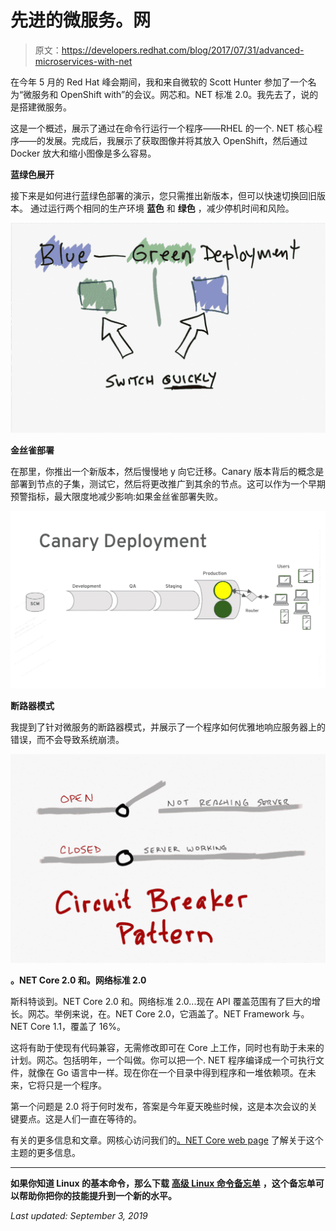 # 先进的微服务。网

> 原文：<https://developers.redhat.com/blog/2017/07/31/advanced-microservices-with-net>

在今年 5 月的 Red Hat 峰会期间，我和来自微软的 Scott Hunter 参加了一个名为“微服务和 OpenShift with”的会议。网芯和。NET 标准 2.0。我先去了，说的是搭建微服务。

这是一个概述，展示了通过在命令行运行一个程序——RHEL 的一个. NET 核心程序——的发展。完成后，我展示了获取图像并将其放入 OpenShift，然后通过 Docker 放大和缩小图像是多么容易。

**蓝绿色展开**

接下来是如何进行蓝绿色部署的演示，您只需推出新版本，但可以快速切换回旧版本。 通过运行两个相同的生产环境 **蓝色** 和 **绿色** ，减少停机时间和风险。

![](img/58482cf99dea2a4cb4f6da6065f50415.png)

**金丝雀部署**

在那里，你推出一个新版本，然后慢慢地 y 向它迁移。Canary 版本背后的概念是部署到节点的子集，测试它，然后将更改推广到其余的节点。这可以作为一个早期预警指标，最大限度地减少影响:如果金丝雀部署失败。

![](img/a882d7716849649f9f64c5c72b5924aa.png)

**断路器模式**

我提到了针对微服务的断路器模式，并展示了一个程序如何优雅地响应服务器上的错误，而不会导致系统崩溃。

![](img/6ad06c9dd1349a3e514602ea46fd5b8c.png)

**。NET Core 2.0 和。网络标准 2.0**

斯科特谈到。NET Core 2.0 和。网络标准 2.0...现在 API 覆盖范围有了巨大的增长。网芯。举例来说，在。NET Core 2.0，它涵盖了。NET Framework 与。NET Core 1.1，覆盖了 16%。

这将有助于使现有代码兼容，无需修改即可在 Core 上工作，同时也有助于未来的计划。网芯。包括明年，一个叫做。你可以把一个. NET 程序编译成一个可执行文件，就像在 Go 语言中一样。现在你在一个目录中得到程序和一堆依赖项。在未来，它将只是一个程序。

第一个问题是 2.0 将于何时发布，答案是今年夏天晚些时候，这是本次会议的关键要点。这是人们一直在等待的。

有关的更多信息和文章。网核心访问我们的[。NET Core web page](https://developers.redhat.com/topics/dotnet/) 了解关于这个主题的更多信息。

* * *

**如果你知道 Linux 的基本命令，那么下载** [**高级 Linux 命令备忘单**](https://developers.redhat.com/cheat-sheets/advanced-linux-commands/) **，这个备忘单可以帮助你把你的技能提升到一个新的水平。**

*Last updated: September 3, 2019*